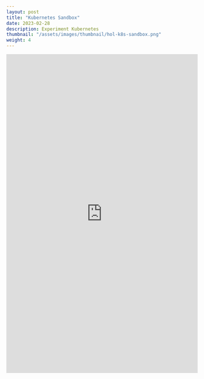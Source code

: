 ```yaml
---
layout: post
title: "Kubernetes Sandbox"
date: 2023-02-28
description: Experiment Kubernetes
thumbnail: "/assets/images/thumbnail/hol-k8s-sandbox.png"
weight: 4
---
```


<iframe width="100%" height="840" sandbox="allow-forms allow-modals allow-popups allow-same-origin allow-scripts" src="https://play.instruqt.com/embed/dell/tracks/kubernetes-sandbox?token=em_WjnLjGEOduvBj1Pe" style="border: 0;"></iframe>
